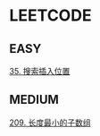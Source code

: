 # LEETCODE

## EASY

[35. 搜索插入位置](../leetcode/35.html)

## MEDIUM

[209. 长度最小的子数组](../leetcode/209.html)
